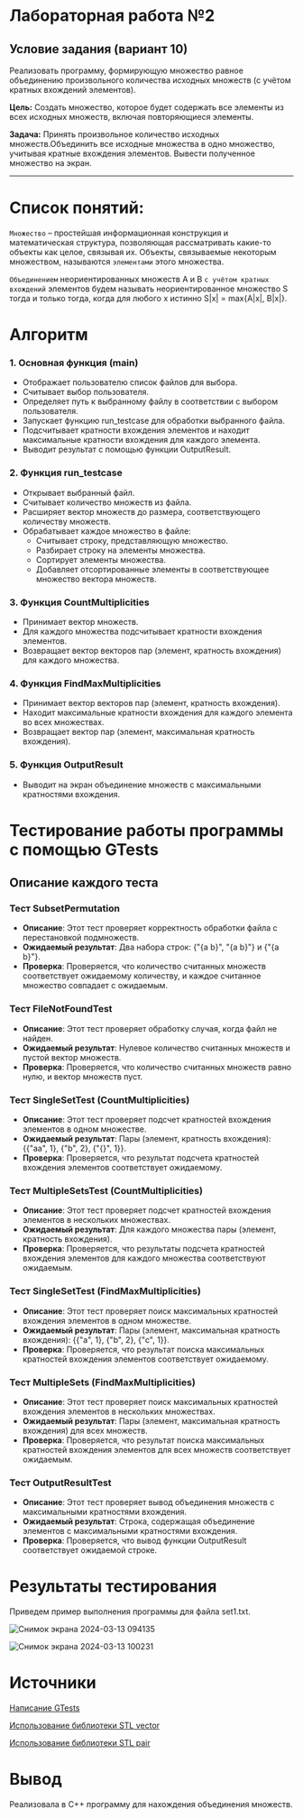 # Лабораторная работа №2
## Условие задания (вариант 10)
Реализовать программу, формирующую множество равное объединению произвольного количества исходных множеств (с учётом кратных вхождений элементов).

**Цель:** Создать множество, которое будет содержать все элементы из всех исходных множеств, включая повторяющиеся элементы.

**Задача:** Принять произвольное количество исходных множеств.Объединить все исходные множества в одно множество, учитывая кратные вхождения элементов. Вывести полученное множество на экран.

----

# Список понятий:

`Множество` – простейшая информационная конструкция и математическая структура, позволяющая рассматривать какие-то объекты как целое, связывая их.
Объекты, связываемые некоторым множеством, называются `элементами` этого множества.

`Объединением` неориентированных множеств A и B `с учётом кратных вхождений` элементов будем называть неориентированное множество S тогда и только тогда, когда для любого x истинно S|x| = max{A|x|, B|x|}.

# Алгоритм 

### 1. Основная функция (main)
   - Отображает пользователю список файлов для выбора.
   - Считывает выбор пользователя.
   - Определяет путь к выбранному файлу в соответствии с выбором пользователя.
   - Запускает функцию run_testcase для обработки выбранного файла.
   - Подсчитывает кратности вхождения элементов и находит максимальные кратности вхождения для каждого элемента.
   - Выводит результат с помощью функции OutputResult.

### 2. Функция run_testcase
   - Открывает выбранный файл.
   - Считывает количество множеств из файла.
   - Расширяет вектор множеств до размера, соответствующего количеству множеств.
   - Обрабатывает каждое множество в файле:
     - Считывает строку, представляющую множество.
     - Разбирает строку на элементы множества.
     - Сортирует элементы множества.
     - Добавляет отсортированные элементы в соответствующее множество вектора множеств.

### 3. Функция CountMultiplicities
   - Принимает вектор множеств.
   - Для каждого множества подсчитывает кратности вхождения элементов.
   - Возвращает вектор векторов пар (элемент, кратность вхождения) для каждого множества.

### 4. Функция FindMaxMultiplicities
   - Принимает вектор векторов пар (элемент, кратность вхождения).
   - Находит максимальные кратности вхождения для каждого элемента во всех множествах.
   - Возвращает вектор пар (элемент, максимальная кратность вхождения).

### 5. Функция OutputResult
   - Выводит на экран объединение множеств с максимальными кратностями вхождения.

  
  
# Тестирование работы программы с помощью GTests


## Описание каждого теста

### Тест SubsetPermutation
- **Описание**: Этот тест проверяет корректность обработки файла с перестановкой подмножеств.
- **Ожидаемый результат**: Два набора строк: {"{a b}", "{a b}"} и {"{a b}"}.
- **Проверка**: Проверяется, что количество считанных множеств соответствует ожидаемому количеству, и каждое считанное множество совпадает с ожидаемым.

### Тест FileNotFoundTest
- **Описание**: Этот тест проверяет обработку случая, когда файл не найден.
- **Ожидаемый результат**: Нулевое количество считанных множеств и пустой вектор множеств.
- **Проверка**: Проверяется, что количество считанных множеств равно нулю, и вектор множеств пуст.

### Тест SingleSetTest (CountMultiplicities)
- **Описание**: Этот тест проверяет подсчет кратностей вхождения элементов в одном множестве.
- **Ожидаемый результат**: Пары (элемент, кратность вхождения): {{"aa", 1}, {"b", 2}, {"{}", 1}}.
- **Проверка**: Проверяется, что результат подсчета кратностей вхождения элементов соответствует ожидаемому.

### Тест MultipleSetsTest (CountMultiplicities)
- **Описание**: Этот тест проверяет подсчет кратностей вхождения элементов в нескольких множествах.
- **Ожидаемый результат**: Для каждого множества пары (элемент, кратность вхождения).
- **Проверка**: Проверяется, что результаты подсчета кратностей вхождения элементов для каждого множества соответствуют ожидаемым.

### Тест SingleSetTest (FindMaxMultiplicities)
- **Описание**: Этот тест проверяет поиск максимальных кратностей вхождения элементов в одном множестве.
- **Ожидаемый результат**: Пары (элемент, максимальная кратность вхождения): {{"a", 1}, {"b", 2}, {"c", 1}}.
- **Проверка**: Проверяется, что результат поиска максимальных кратностей вхождения элементов соответствует ожидаемому.

### Тест MultipleSets (FindMaxMultiplicities)
- **Описание**: Этот тест проверяет поиск максимальных кратностей вхождения элементов в нескольких множествах.
- **Ожидаемый результат**: Пары (элемент, максимальная кратность вхождения) для всех множеств.
- **Проверка**: Проверяется, что результат поиска максимальных кратностей вхождения элементов для всех множеств соответствует ожидаемым.

### Тест OutputResultTest
- **Описание**: Этот тест проверяет вывод объединения множеств с максимальными кратностями вхождения.
- **Ожидаемый результат**: Строка, содержащая объединение элементов с максимальными кратностями вхождения.
- **Проверка**: Проверяется, что вывод функции OutputResult соответствует ожидаемой строке.



# Результаты тестирования

Приведем пример выполнения программы для файла set1.txt.

![Снимок экрана 2024-03-13 094135](https://github.com/iis-32170x/RPIIS/assets/145226586/b6393254-c641-418f-98b0-0b171c212aa4)


![Снимок экрана 2024-03-13 100231](https://github.com/iis-32170x/RPIIS/assets/145226586/b8ef5dad-b039-4384-bf10-fd9e7416e6a6)



# Источники
[Написание GTests](https://habr.com/ru/articles/667880/)

[Использование библиотеки STL vector](https://learn.microsoft.com/ru-ru/cpp/standard-library/vector-class?view=msvc-170)

[Использование библиотеки STL pair](https://informatics.msk.ru/mod/book/view.php?id=492&chapterid=206)

# Вывод
Реализовала в C++ программу для нахождения объединения множеств.
